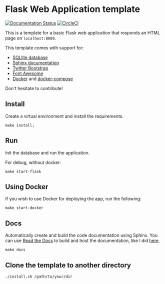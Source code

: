 # Flask Web Application template

[![Documentation Status](https://readthedocs.org/projects/flask-template/badge/?version=latest)](https://flask-template.readthedocs.io/en/latest/?badge=latest)
[![CircleCI](https://circleci.com/gh/ericdaat/flask-template.svg?style=svg)](https://circleci.com/gh/ericdaat/flask-template)


This is a template for a basic Flask web application that responds 
an HTML page on `localhost:8080`.

This template comes with support for:
 - [SQLlite database](https://www.sqlite.org/index.html)
 - [Sphinx documentation](http://www.sphinx-doc.org/en/master/)
 - [Twitter Bootstrap](https://getbootstrap.com/)
 - [Font Awesome](https://fontawesome.com/)
 - [Docker](https://www.docker.com/) and [docker-compose](https://docs.docker.com/compose/)
 
Don't hesitate to contribute!

## Install
Create a virtual environment and install the requirements.

```
make install;
```

## Run
Init the database and run the application.

For debug, without docker:
```
make start-flask
```

## Using Docker
If you wish to use Docker for deploying the app, run the following:

```
make start-docker
```

## Docs
Automatically create and build the code documentation using Sphinx.
You can use [Read the Docs](https://readthedocs.org/) to build and host the documentation,
like I did [here](https://flask-template.readthedocs.io/en/latest/).

```
make docs
```

## Clone the template to another directory

```
./install.sh /path/to/your/dir
```
